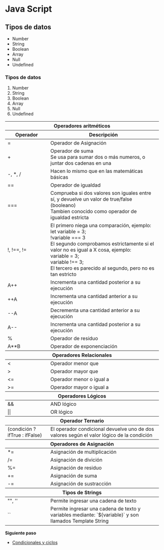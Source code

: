 # Java Script
## Tipos de datos
- Number
- String
- Boolean
- Array
- Null
- Undefined
<h3> Tipos de datos</h3>
<ol>
<li>Number</li>
<li>String</li>
<li>Boolean</li>
<li>Array</li>
<li>Null</li>
<li>Undefined</li>
</ol>
  <table>
      <thead>
        <tr>
          <th scope="row" colspan="5">Operadores aritméticos</th>
        </tr>
        <tr>
          <th>Operador</th>
          <th>Descripción</th>
        </tr>
      </thead>
      <tbody>
        <tr>
          <td>=</td>
          <td>Operador de Asignación</td>
        </tr>
        <tr>
          <td>+</td>
          <td>Operador de suma <br> Se usa para sumar dos o más numeros, o juntar dos cadenas en una</td>
        </tr>
        <tr>
          <td>-, *, /</td>
          <td>Hacen lo mismo que en las matemáticas básicas</td>
        </tr>
        <tr>
          <td>==</td>
          <td>Operador de igualdad</td>
        </tr>
        <tr>
          <td>===</td>
          <td>Comprueba si dos valores son iguales entre sí, y devuelve un valor de true/false (booleano)<br> 
          Tambien conocido como operador de igualdad estricta</td>
        </tr>
        <tr>
          <td>!, !==, !=</td>
          <td>El primero niega una comparación, ejemplo: <br> let variable = 3; <br> !variable === 3 <br> 
          El segundo comprobamos estrictamente si el valor no es igual a X cosa, ejemplo: <br>variable = 3; <br> variable !== 3;
          <br>El tercero es parecido al segundo, pero no es tan estricto</td>
        </tr>
        <tr>
          <td>A++</td>
          <td>Incrementa una cantidad posterior a su ejecución</td>
        </tr>
        <tr>
          <td>++A</td>
          <td>Incrementa una cantidad anterior a su ejecución</td>
        </tr>
        <tr>
          <td>--A</td>
          <td>Decrementa una cantidad anterior a su ejecución</td>
        </tr>
        <tr>
          <td>A--</td>
          <td>Incrementa una cantidad posterior a su ejecución</td>
        </tr>
        <tr>
          <td>%</td>
          <td>Operador de residuo</td>
        </tr>
        <tr>
          <td>A**B</td>
          <td>Operador de exponenciación</td>
        </tr>
      </tbody>
      <thead>
        <tr>
          <th scope="row" colspan="5">Operadores Relacionales</th>
        <tr>
      </thead>
      <tbody>
        <tr>
          <td><</td>
          <td>Operador menor que</td>
        </tr>
        <tr>
          <td>></td>
          <td>Operador mayor que</td>
        </tr>
        <tr>
          <td><=</td>
          <td>Operador menor o igual a</td>
        </tr>
        <tr>
          <td>>=</td>
          <td>Operador mayor o igual a</td>
        </tr>
      </tbody>
      <thead>
        <tr>
          <th scope="row" colspan="5">Operadores Lógicos</th>
        <tr>
      </thead>
      <tbody>
        <tr>
          <td>&&</td>
          <td>AND lógico</td>
        </tr>
        <tr>
          <td>||</td>
          <td>OR lógico</td>
        </tr>
      </tbody>
      <thead>
        <tr>
          <th scope="row" colspan="5">Operador Ternario</th>
        <tr>
      </thead>
      <tbody>
        <tr>
          <td>(condición ? ifTrue : ifFalse)</td>
          <td>El operador condicional devuelve uno de dos valores según el valor lógico de la condición</td>
        </tr>
      </tbody>
      <thead>
        <tr>
          <th scope="row" colspan="5">Operadores de Asignación</th>
        <tr>
      </thead>
      <tbody>
        <tr>
          <td>*=</td>
          <td>Asignación de multiplicación</td>
        </tr>
        <tr>
          <td>/=</td>
          <td>Asignación de divición</td>
        </tr>
        <tr>
          <td>%=</td>
          <td>Asignación de residuo</td>
        </tr>
        <tr>
          <td>+=</td>
          <td>Asignación de suma</td>
        </tr>
        <tr>
          <td>-=</td>
          <td>Asignación de sustracción</td>
        </tr>
      </tbody>
      <thead>
        <tr>
          <th scope="row" colspan="5">Tipos de Strings</th>
        <tr>
      </thead>
      <tbody>
        <tr>
          <td>"", '' </td>
          <td>Permite ingresar una cadena de texto</td>
        </tr>
        <tr>
          <td>``</td>
          <td>Permite ingresar una cadena de texto y variables mediante: `${variable}` y son llamados Template String</td>
        </tr>
      </tbody>
  </table>

**Siguiente paso**
- [Condicionales y ciclos](./CondicionalesYciclos.md)